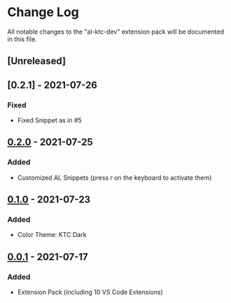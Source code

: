 # Change Log

All notable changes to the "al-ktc-dev" extension pack will be documented in this file.

## [Unreleased]

## [0.2.1] - 2021-07-26

### Fixed

- Fixed Snippet as in #5 

## [0.2.0] - 2021-07-25

### Added

- Customized AL Snippets (press r on the keyboard to activate them)

## [0.1.0] - 2021-07-23

### Added

- Color Theme: KTC Dark

## [0.0.1] - 2021-07-17

### Added

- Extension Pack (including 10 VS Code Extensions)

[0.2.0]: https://github.com/KTC-GmbH/al-ktc-dev/compare/v0.0.1...v0.2.0
[0.1.0]: https://github.com/KTC-GmbH/al-ktc-dev/compare/v0.0.1...v0.1.0
[0.0.1]: https://github.com/KTC-GmbH/al-ktc-dev/releases/tag/v0.0.1